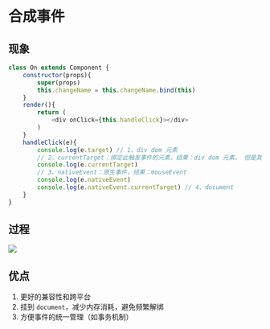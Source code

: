 ﻿# 合成事件

## 现象

```js
class On extends Component {
	constructor(props){
        super(props)
        this.changeName = this.changeName.bind(this) 
    }
    render(){
        return (
            <div onClick={this.handleClick}></div>
        )
    }
    handleClick(e){
        console.log(e.target) // 1、div dom 元素
        // 2、currentTarget：绑定此触发事件的元素，结果：div dom 元素。 但是其实是假象，封装时候指向了
        console.log(e.currentTarget) 
        // 3、nativeEvent：原生事件，结果：mouseEvent
        console.log(e.nativeEvent)
        console.log(e.nativeEvent.currentTarget) // 4、document
    }
}
```

## 过程

![](https://cdn.jsdelivr.net/gh/kingmusi/blogImages/img/2323.png)

## 优点

1. 更好的兼容性和跨平台
2. 挂到 `document`，减少内存消耗，避免频繁解绑
3. 方便事件的统一管理（如事务机制）